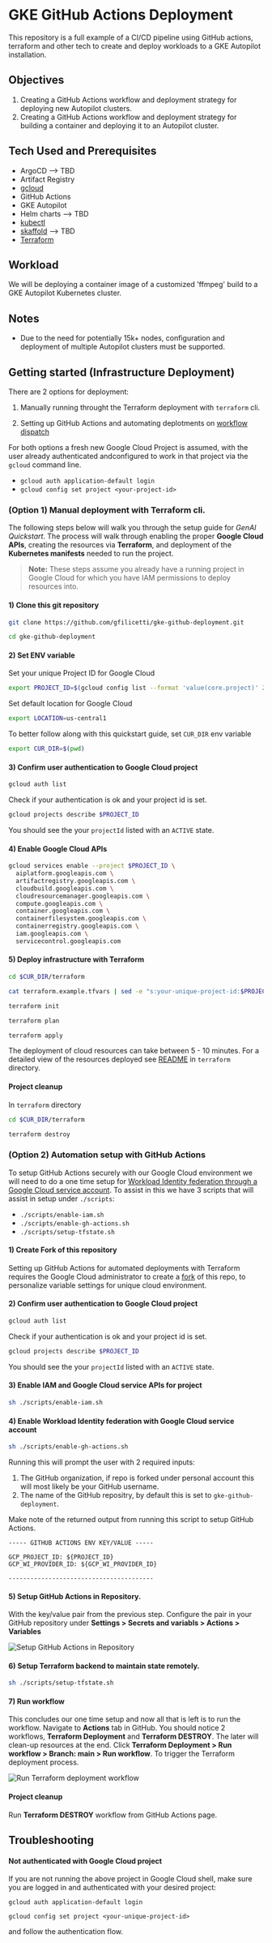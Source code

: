# GKE GitHub Actions Deployment
This repository is a full example of a CI/CD pipeline using GitHub actions,
terraform and other tech to create and deploy workloads to a GKE Autopilot
installation.

## Objectives
1) Creating a GitHub Actions workflow and deployment strategy for deploying new
Autopilot clusters.
2) Creating a GitHub Actions workflow and deployment strategy for building a
container and deploying it to an Autopilot cluster.

## Tech Used and Prerequisites
- ArgoCD --> TBD
- Artifact Registry
- [gcloud](https://cloud.google.com/sdk/docs/install)
- GitHub Actions
- GKE Autopilot
- Helm charts --> TBD
- [kubectl](https://kubernetes.io/docs/tasks/tools/install-kubectl/)
- [skaffold](https://skaffold.dev/docs/) --> TBD
- [Terraform](https://www.terraform.io/downloads.html)

## Workload
We will be deploying a container image of a customized 'ffmpeg' build to a GKE Autopilot Kubernetes cluster.

## Notes
- Due to the need for potentially 15k+ nodes, configuration and deployment of multiple Autopilot clusters must be supported.

## Getting started (Infrastructure Deployment)

There are 2 options for deployment:

1) Manually running throught the Terraform deployment with `terraform` cli.

2) Setting up GitHub Actions and automating deplotments on [workflow dispatch](https://docs.github.com/en/actions/managing-workflow-runs-and-deployments/managing-workflow-runs/manually-running-a-workflow)

For both options a fresh new Google Cloud Project is assumed, with the user
already authenticated andconfigured to work in that project via the `gcloud`
command line.

- `gcloud auth application-default login`
- `gcloud config set project <your-project-id>`

### (Option 1) Manual deployment with Terraform cli.

The following steps below will walk you through the setup guide for *GenAI Quickstart*. The process will walk through enabling the proper **Google Cloud APIs**, creating the resources via **Terraform**, and deployment of the **Kubernetes manifests** needed to run the project.

> __Note:__ These steps assume you already have a running project in Google Cloud for which you have IAM permissions to deploy resources into.

#### 1) Clone this git repository

```bash
git clone https://github.com/gfilicetti/gke-github-deployment.git

cd gke-github-deployment
```

#### 2) Set ENV variable

Set your unique Project ID for Google Cloud

```bash
export PROJECT_ID=$(gcloud config list --format 'value(core.project)' 2>/dev/null)
```

Set default location for Google Cloud

```bash
export LOCATION=us-central1
```

To better follow along with this quickstart guide, set `CUR_DIR` env variable

```bash
export CUR_DIR=$(pwd)
```

#### 3) Confirm user authentication to Google Cloud project

```bash
gcloud auth list
```

Check if your authentication is ok and your project id is set.

```bash
gcloud projects describe $PROJECT_ID
```

You should see the your `projectId` listed with an `ACTIVE` state.

#### 4) Enable Google Cloud APIs

```bash
gcloud services enable --project $PROJECT_ID \
  aiplatform.googleapis.com \
  artifactregistry.googleapis.com \
  cloudbuild.googleapis.com \
  cloudresourcemanager.googleapis.com \
  compute.googleapis.com \
  container.googleapis.com \
  containerfilesystem.googleapis.com \
  containerregistry.googleapis.com \
  iam.googleapis.com \
  servicecontrol.googleapis.com
```

#### 5) Deploy infrastructure with Terraform

```bash
cd $CUR_DIR/terraform

cat terraform.example.tfvars | sed -e "s:your-unique-project-id:$PROJECT_ID:g" > terraform.tfvars

terraform init

terraform plan

terraform apply
```

The deployment of cloud resources can take between 5 - 10 minutes. For a detailed view of the resources deployed see [README](terraform/README.md) in `terraform` directory.

#### Project cleanup

In `terraform` directory

```bash
cd $CUR_DIR/terraform

terraform destroy
```

### (Option 2) Automation setup with GitHub Actions

To setup GitHub Actions securely with our Google Cloud environment we will need
to do a one time setup for [Workload Identity federation through a Google Cloud
service account](https://github.com/google-github-actions/auth?tab=readme-ov-file#workload-identity-federation-through-a-service-account).
To assist in this we have 3 scripts that will assist in setup under `./scripts`:

* `./scripts/enable-iam.sh`
* `./scripts/enable-gh-actions.sh`
* `./scripts/setup-tfstate.sh`

#### 1) Create Fork of this repository

Setting up GitHub Actions for automated deployments with Terraform requires the
Google Cloud administrator to create a [fork](https://docs.github.com/en/pull-requests/collaborating-with-pull-requests/working-with-forks/fork-a-repo) of this repo, to personalize variable settings for unique cloud environment.

#### 2) Confirm user authentication to Google Cloud project

```bash
gcloud auth list
```

Check if your authentication is ok and your project id is set.

```bash
gcloud projects describe $PROJECT_ID
```

You should see the your `projectId` listed with an `ACTIVE` state.

#### 3) Enable IAM and Google Cloud service APIs for project

```bash
sh ./scripts/enable-iam.sh
```

#### 4) Enable Workload Identity federation with Google Cloud service account

```bash
sh ./scripts/enable-gh-actions.sh
```

Running this will prompt the user with 2 required inputs:

1) The GitHub organization, if repo is forked under personal account this will
most likely be your GitHub username.
2) The name of the GitHub repositry, by default this is set to
`gke-github-deployment`.

Make note of the returned output from running this script to setup GitHub
Actions.

```
----- GITHUB ACTIONS ENV KEY/VALUE -----

GCP_PROJECT_ID: ${PROJECT_ID}
GCP_WI_PROVIDER_ID: ${GCP_WI_PROVIDER_ID}

----------------------------------------
```

#### 5) Setup GitHub Actions in Repository.

With the key/value pair from the previous step. Configure the pair in your
GitHub repository under **Settings > Secrets and variabls > Actions > Variables**

![Setup GitHub Actions in Repository](docs/img/gh-actions-env-setup.png)

#### 6) Setup Terraform backend to maintain state remotely.

```bash
sh ./scripts/setup-tfstate.sh
```

#### 7) Run workflow

This concludes our one time setup and now all that is left is to run the
workflow. Navigate to **Actions** tab in GitHub. You should notice 2 workflows,
**Terraform Deployment** and **Terraform DESTROY**. The later will clean-up
resources at the end. Click **Terraform Deployment > Run workflow > Branch: main > Run workflow**. To trigger the Terraform deployment process.

![Run Terraform deployment workflow](docs/img/gh-actions-workflow-run.png)

#### Project cleanup

Run **Terraform DESTROY** workflow from GitHub Actions page.

## Troubleshooting

#### Not authenticated with Google Cloud project

If you are not running the above project in Google Cloud shell, make sure you are logged in and authenticated with your desired project:

```
gcloud auth application-default login

gcloud config set project <your-unique-project-id>
```

and follow the authentication flow.
